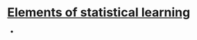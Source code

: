 # [Elements of statistical learning](https://web.stanford.edu/%7Ehastie/ElemStatLearn/printings/ESLII_print12.pdf "PDF file of book (12th  printing with corrections, Jan 2017)")
- 